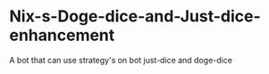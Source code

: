 Nix-s-Doge-dice-and-Just-dice-enhancement
=========================================

A bot that can use strategy's on bot just-dice and doge-dice
